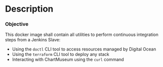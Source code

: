 # Description

### Objective

This docker image shall contain all utilities to perform continuous integration steps from a Jenkins Slave:

* Using the `doctl` CLI tool to access resources managed by Digital Ocean
* Using the `terraform` CLI tool to deploy any stack
* Interacting with ChartMuseum using the `curl` command


